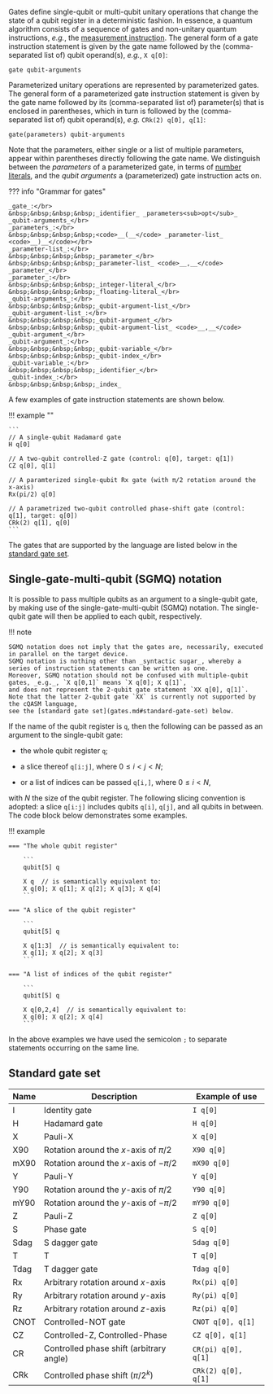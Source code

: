 Gates define single-qubit or multi-qubit unitary operations that change the state of a qubit register in a deterministic fashion.
In essence, a quantum algorithm consists of a sequence of gates and non-unitary quantum instructions, _e.g._, the [measurement instruction](measure.md).
The general form of a gate instruction statement is given by the gate name followed by the (comma-separated list of) qubit operand(s), _e.g._, `X q[0]`:

`gate qubit-arguments`

Parameterized unitary operations are represented by parameterized gates.
The general form of a parameterized gate instruction statement is given by the gate name followed by its (comma-separated list of) parameter(s) that is enclosed in parentheses,
which in turn is followed by the (comma-separated list of) qubit operand(s), _e.g._ `CRk(2) q[0], q[1]`:

`gate(parameters) qubit-arguments`

Note that the parameters, either single or a list of multiple parameters, appear within parentheses directly following the gate name.
We distinguish between the _parameters_ of a parameterized gate, in terms of [number literals](../tokens/literals),
and the _qubit arguments_ a (parameterized) gate instruction acts on.

??? info "Grammar for gates"
    
    _gate_:</br>
    &nbsp;&nbsp;&nbsp;&nbsp;_identifier_ _parameters<sub>opt</sub>_ _qubit-arguments_</br>
    _parameters_:</br>
    &nbsp;&nbsp;&nbsp;&nbsp;<code>__(__</code> _parameter-list_ <code>__)__</code></br>
    _parameter-list_:</br>
    &nbsp;&nbsp;&nbsp;&nbsp;_parameter_</br>
    &nbsp;&nbsp;&nbsp;&nbsp;_parameter-list_ <code>__,__</code> _parameter_</br>
    _parameter_:</br>
    &nbsp;&nbsp;&nbsp;&nbsp;_integer-literal_</br>
    &nbsp;&nbsp;&nbsp;&nbsp;_floating-literal_</br>
    _qubit-arguments_:</br>
    &nbsp;&nbsp;&nbsp;&nbsp;_qubit-argument-list_</br>
    _qubit-argument-list_:</br>
    &nbsp;&nbsp;&nbsp;&nbsp;_qubit-argument_</br>
    &nbsp;&nbsp;&nbsp;&nbsp;_qubit-argument-list_ <code>__,__</code> _qubit-argument_</br>
    _qubit-argument_:</br>
    &nbsp;&nbsp;&nbsp;&nbsp;_qubit-variable_</br>
    &nbsp;&nbsp;&nbsp;&nbsp;_qubit-index_</br>
    _qubit-variable_:</br>
    &nbsp;&nbsp;&nbsp;&nbsp;_identifier_</br>
    _qubit-index_:</br>
    &nbsp;&nbsp;&nbsp;&nbsp;_index_

A few examples of gate instruction statements are shown below.

!!! example ""

    ```
    // A single-qubit Hadamard gate
    H q[0]
    
    // A two-qubit controlled-Z gate (control: q[0], target: q[1])
    CZ q[0], q[1]
    
    // A paramterized single-qubit Rx gate (with π/2 rotation around the x-axis)
    Rx(pi/2) q[0]
    
    // A parametrized two-qubit controlled phase-shift gate (control: q[1], target: q[0])
    CRk(2) q[1], q[0]
    ```

The gates that are supported by the language are listed below in the [standard gate set](gates.md#standard-gate-set).

## Single-gate-multi-qubit (SGMQ) notation

It is possible to pass multiple qubits as an argument to a single-qubit gate,
by making use of the single-gate-multi-qubit (SGMQ) notation.
The single-qubit gate will then be applied to each qubit, respectively.

!!! note

    SGMQ notation does not imply that the gates are, necessarily, executed in parallel on the target device. 
    SGMQ notation is nothing other than _syntactic sugar_, whereby a series of instruction statements can be written as one.
    Moreover, SGMQ notation should not be confused with multiple-qubit gates, _e.g._, `X q[0,1]` means `X q[0]; X q[1]`,
    and does not represent the 2-qubit gate statement `XX q[0], q[1]`.
    Note that the latter 2-qubit gate `XX` is currently not supported by the cQASM language,
    see the [standard gate set](gates.md#standard-gate-set) below.

If the name of the qubit register is `q`, then the following can be passed as an argument to the single-qubit gate:

- the whole qubit register `q`;

- a slice thereof `q[i:j]`, where $0 \leq i < j < N$;

- or a list of indices can be passed `q[i,]`, where $0 \leq i < N$,

with $N$ the size of the qubit register.
The following slicing convention is adopted: a slice `q[i:j]` includes qubits `q[i]`, `q[j]`,
and all qubits in between. The code block below demonstrates some examples.

!!! example

    === "The whole qubit register"
        
        ```
        qubit[5] q

        X q  // is semantically equivalent to:
        X q[0]; X q[1]; X q[2]; X q[3]; X q[4]
        ```

    === "A slice of the qubit register"
        
        ```
        qubit[5] q

        X q[1:3]  // is semantically equivalent to:
        X q[1]; X q[2]; X q[3]
        ```

    === "A list of indices of the qubit register"
    
        ```
        qubit[5] q

        X q[0,2,4]  // is semantically equivalent to:
        X q[0]; X q[2]; X q[4] 
        ```

In the above examples we have used the semicolon `;` to separate statements occurring on the same line.

## Standard gate set

| Name | Description                              | Example of use      |
|------|------------------------------------------|---------------------|
| I    | Identity gate                            | `I q[0]`            |
| H    | Hadamard gate                            | `H q[0]`            |
| X    | Pauli-X                                  | `X q[0]`            |
| X90  | Rotation around the _x_-axis of $\pi/2$  | `X90 q[0]`          |
| mX90 | Rotation around the _x_-axis of $-\pi/2$ | `mX90 q[0]`         |
| Y    | Pauli-Y                                  | `Y q[0]`            |
| Y90  | Rotation around the _y_-axis of $\pi/2$  | `Y90 q[0]`          |
| mY90 | Rotation around the _y_-axis of $-\pi/2$ | `mY90 q[0]`         |
| Z    | Pauli-Z                                  | `Z q[0]`            |
| S    | Phase gate                               | `S q[0]`            |
| Sdag | S dagger gate                            | `Sdag q[0]`         |
| T    | T                                        | `T q[0]`            |
| Tdag | T dagger gate                            | `Tdag q[0]`         |
| Rx   | Arbitrary rotation around _x_-axis       | `Rx(pi) q[0]`       |
| Ry   | Arbitrary rotation around _y_-axis       | `Ry(pi) q[0]`       |
| Rz   | Arbitrary rotation around _z_-axis       | `Rz(pi) q[0]`       |
| CNOT | Controlled-NOT gate                      | `CNOT q[0], q[1]`   |
| CZ   | Controlled-Z, Controlled-Phase           | `CZ q[0], q[1]`     |
| CR   | Controlled phase shift (arbitrary angle) | `CR(pi) q[0], q[1]` |
| CRk  | Controlled phase shift ($\pi/2^k$)       | `CRk(2) q[0], q[1]` |
